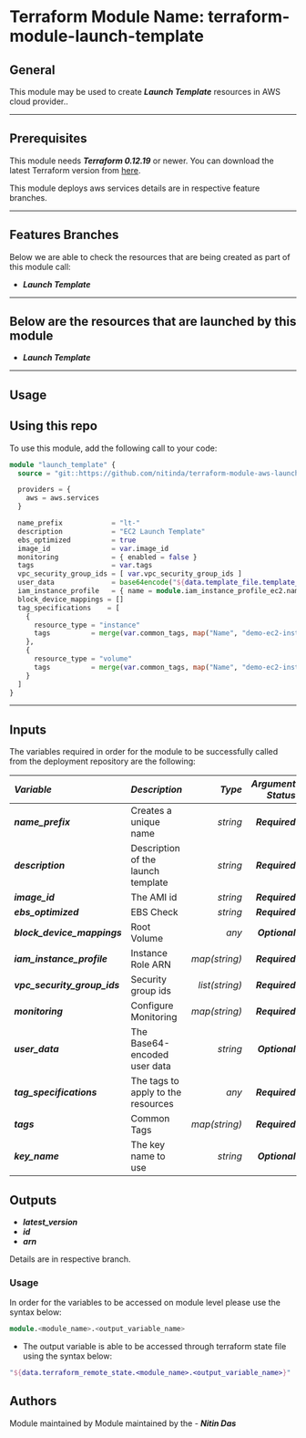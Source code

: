 # Terraform Module Name: terraform-module-launch-template


## General

This module may be used to create **_Launch Template_** resources in AWS cloud provider..

---


## Prerequisites

This module needs **_Terraform 0.12.19_** or newer.
You can download the latest Terraform version from [here](https://www.terraform.io/downloads.html).

This module deploys aws services details are in respective feature branches.

---

## Features Branches

Below we are able to check the resources that are being created as part of this module call:

* **_Launch Template_**


---

## Below are the resources that are launched by this module

* **_Launch Template_**


---

## Usage

## Using this repo

To use this module, add the following call to your code:

```tf
module "launch_template" {
  source = "git::https://github.com/nitinda/terraform-module-aws-launch-template.git?ref=terraform-12/master"

  providers = {
    aws = aws.services
  }

  name_prefix            = "lt-"
  description            = "EC2 Launch Template"
  ebs_optimized          = true
  image_id               = var.image_id
  monitoring             = { enabled = false }
  tags                   = var.tags
  vpc_security_group_ids = [ var.vpc_security_group_ids ]
  user_data              = base64encode("${data.template_file.template_data.rendered}")
  iam_instance_profile   = { name = module.iam_instance_profile_ec2.name }
  block_device_mappings = []
  tag_specifications    = [
    {
      resource_type = "instance"
      tags          = merge(var.common_tags, map("Name", "demo-ec2-instance",))
    },
    {
      resource_type = "volume"
      tags          = merge(var.common_tags, map("Name", "demo-ec2-instance-volume",))
    }
  ]
}
```
---

## Inputs

The variables required in order for the module to be successfully called from the deployment repository are the following:


|**_Variable_** | **_Description_** | **_Type_** | **_Argument Status_** |
|:----|:----|-----:|-----:|
| **_name\_prefix_** | Creates a unique name | _string_ | **_Required_** |
| **_description_** | Description of the launch template | _string_ | **_Required_** |
| **_image\_id_** | The AMI id | _string_ | **_Required_** |
| **_ebs\_optimized_** | EBS Check | _string_ | **_Required_** |
| **_block\_device\_mappings_** | Root Volume | _any_ | **_Optional_** |
| **_iam\_instance\_profile_** | Instance Role ARN | _map(string)_ | **_Required_** |
| **_vpc\_security\_group\_ids_** | Security group ids | _list(string)_ | **_Required_** |
| **_monitoring_** | Configure Monitoring | _map(string)_ | **_Required_** |
| **_user\_data_** | The Base64-encoded user data | _string_ | **_Optional_** |
| **_tag\_specifications_** | The tags to apply to the resources  | _any_ | **_Required_** |
| **_tags_** | Common Tags | _map(string)_ | **_Required_** |
| **_key\_name_** | The key name to use | _string_ | **_Optional_** |


## Outputs

* **_latest\_version_**
* **_id_**
* **_arn_**


Details are in respective branch.


### Usage
In order for the variables to be accessed on module level please use the syntax below:

```tf
module.<module_name>.<output_variable_name>
```

- The output variable is able to be accessed through terraform state file using the syntax below:

```tf
"${data.terraform_remote_state.<module_name>.<output_variable_name>}"
```

## Authors
Module maintained by Module maintained by the - **_Nitin Das_**
